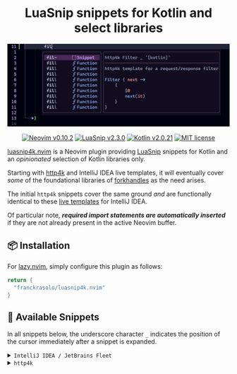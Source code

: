 <h1 align="center">LuaSnip snippets for Kotlin and select libraries</h1>

![banner](banner.png)

<p align="center">
    <a href="https://github.com/neovim/neovim/releases/tag/v0.10.1">
      <img alt="Neovim v0.10.2" src="https://img.shields.io/badge/Neovim-0.10.2-6cbe55.svg?logo=neovim&style=for-the-badge&labelColor=30373d&logoColor=6cbe55"/></a>
    <a href="https://github.com/L3MON4D3/LuaSnip/releases/tag/v2.3.0">
      <img alt="LuaSnip v2.3.0" src="https://img.shields.io/badge/LuaSnip-2.3.0-yellow.svg?logo=lua&style=for-the-badge&labelColor=30373d&logoColor=yellow"/></a>
    <a href="https://github.com/JetBrains/kotlin/releases/tag/v2.0.20">
      <img alt="Kotlin v2.0.21" src="https://img.shields.io/badge/Kotlin-2.0.21-7f52ff.svg?logo=kotlin&style=for-the-badge&labelColor=30373d&logoColor=7f52ff"/></a>
    <a href="https://github.com/franckrasolo/luasnip4k.nvim/blob/trunk/LICENSE">
      <img alt="MIT license" src="https://img.shields.io/badge/License-MIT-blue.svg?logo=spdx&style=for-the-badge&labelColor=30373d"/></a>
</p>

[luasnip4k.nvim](https://github.com/franckrasolo/luasnip4k.nvim) is a Neovim plugin
providing [LuaSnip](https://github.com/L3MON4D3/LuaSnip) snippets for Kotlin and an _opinionated_
selection of Kotlin libraries only.

Starting with [http4k](https://www.http4k.org/) and IntelliJ IDEA live templates, it will eventually cover
_some_ of the foundational libraries of [forkhandles](https://github.com/fork-handles/forkhandles)
as the need arises.

The initial `http4k` snippets cover the same ground _and_ are functionally identical
to these [live templates](https://github.com/http4k/intellij-settings#how-to-use-the-live-templates)
for IntelliJ IDEA.

Of particular note, _**required import statements are automatically inserted**_
if they are not already present in the active Neovim buffer.

## 📦 Installation

For [lazy.nvim](https://lazy.folke.io/), simply configure this plugin as follows:

```lua
return {
  "franckrasolo/luasnip4k.nvim"
}
```

## 🚀 Available Snippets

In all snippets below, the underscore character `_` indicates the position of
the cursor immediately after a snippet is expanded.

<details>
<summary><code>IntelliJ IDEA / JetBrains Fleet</code></summary>

> We refer you to JetBrains Fleet's
> [List of Kotlin live templates](https://www.jetbrains.com/help/fleet/live-templates-list-kotlin.html)
> as `luasnip4k.nvim` already supports most of them out of the box.

</details>

<details>
<summary><code>http4k</code></summary>

### General

|  Trigger   | Expands to                            | Description                            |
| :--------: | ------------------------------------- | -------------------------------------- |
|  `fil`     | `Filter { next -> { _; next(it) } }`  | Template for a request/response filter |
|  `hh`      | `{ req: Request -> Response(OK)_ }`  | Snippet for a request/response handler |

### Requests

|  Trigger   | Expands to               | Description                      |
| :--------: | ------------------------ | -------------------------------- |
| `head`     | `Request(HEAD, "/_")`    | Template for a `HEAD` request    |
| `get`      | `Request(GET, "/_")`     | Template for a `GET` request     |
| `post`     | `Request(POST, "/_")`    | Template for a `POST` request    |
| `put`      | `Request(PUT, "/_")`     | Template for a `PUT` request     |
| `delete`   | `Request(DELETE, "/_")`  | Template for a `DELETE` request  |
| `options`  | `Request(OPTIONS, "/_")` | Template for a `OPTIONS` request |
| `trace`    | `Request(TRACE, "/_")`   | Template for a `TRACE` request   |
| `patch`    | `Request(PATCH, "/_")`   | Template for a `PATCH` request   |
| `purge`    | `Request(PURGE, "/_")`   | Template for a `PURGE` request   |

### Responses

|  Trigger   | Expands to                      | Description                       |
| :--------: | ------------------------------- | --------------------------------- |
| `100`      | `Response(CONTINUE)_`           | Snippet for a HTTP `100` response |
| ...        |                                 |                                   |
| `202`      | `Response(ACCEPTED)_`           | Snippet for a HTTP `202` response |
| ...        |                                 |                                   |
| `307`      | `Response(TEMPORARY_REDIRECT)_` | Snippet for a HTTP `307` response |
| ...        |                                 |                                   |
| `401`      | `Response(UNAUTHORIZED)_`       | Snippet for a HTTP `401` response |
| ...        |                                 |                                   |
| `504`      | `Response(GATEWAY_TIMEOUT)_`    | Snippet for a HTTP `504` response |
| ...        |                                 |                                   |

</details>
